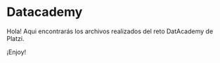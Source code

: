# Datacademy

Hola! Aqui encontrarás los archivos realizados del reto DatAcademy de Platzi.

¡Enjoy!
